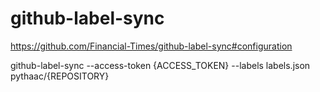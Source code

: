 # github-label-sync
https://github.com/Financial-Times/github-label-sync#configuration

github-label-sync --access-token {ACCESS_TOKEN} --labels labels.json pythaac/{REPOSITORY}
